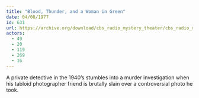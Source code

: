 ```yaml
---
title: "Blood, Thunder, and a Woman in Green"
date: 04/08/1977
id: 631
url: https://archive.org/download/cbs_radio_mystery_theater/cbs_radio_mystery_theater-0601-0650.zip/cbs_radio_mystery_theater-0601-0650%2Fcbsrmt_0631_blood_thunder_and_a_woman_in_green.mp3
actors:
  - 49
  - 20
  - 119
  - 269
  - 16
---
```

A private detective in the 1940’s stumbles into a murder investigation when his tabloid photographer friend is brutally slain over a controversial photo he took.